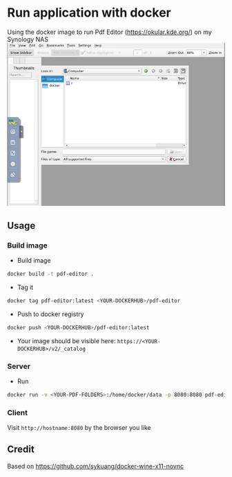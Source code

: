 # Run application with docker
Using the docker image to run Pdf Editor (https://okular.kde.org/) on my Synology NAS
![Screenshot](screenshot.png)

## Usage
### Build image
- Build image
```bash
docker build -t pdf-editor .
```
- Tag it
```bash
docker tag pdf-editor:latest <YOUR-DOCKERHUB>/pdf-editor
```
- Push to docker registry
```bash
docker push <YOUR-DOCKERHUB>/pdf-editor:latest
```
- Your image should be visible here: `https://<YOUR-DOCKERHUB>/v2/_catalog`

### Server
- Run
```bash
docker run -v <YOUR-PDF-FOLDERS>:/home/docker/data -p 8080:8080 pdf-editor:latest
```

### Client
Visit `http://hostname:8080` by the browser you like

## Credit
Based on <https://github.com/sykuang/docker-wine-x11-novnc>
